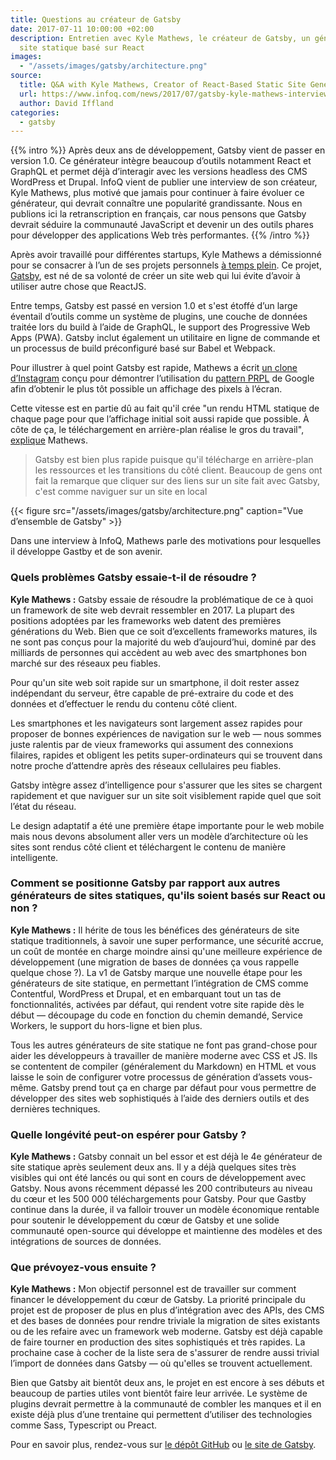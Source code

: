 ```yaml
---
title: Questions au créateur de Gatsby
date: 2017-07-11 10:00:00 +02:00
description: Entretien avec Kyle Mathews, le créateur de Gatsby, un générateur de
  site statique basé sur React
images:
  - "/assets/images/gatsby/architecture.png"
source:
  title: Q&A with Kyle Mathews, Creator of React-Based Static Site Generator Gatsby
  url: https://www.infoq.com/news/2017/07/gatsby-kyle-mathews-interview
  author: David Iffland
categories:
  - gatsby
---
```


{{% intro %}}
Après deux ans de développement, Gatsby vient de passer en version 1.0. Ce
générateur intègre beaucoup d’outils notamment React et GraphQL et permet déjà
d’interagir avec les versions headless des CMS WordPress et Drupal. InfoQ vient
de publier une interview de son créateur, Kyle Mathews, plus motivé que jamais
pour continuer à faire évoluer ce générateur, qui devrait connaître une
popularité grandissante. Nous en publions ici la retranscription en français,
car nous pensons que Gatsby devrait séduire la communauté JavaScript et devenir
un des outils phares pour développer des applications Web très performantes.
{{% /intro %}}

Après avoir travaillé pour différentes startups, Kyle Mathews a démissionné pour
se consacrer à l’un de ses projets personnels [à temps
plein](https://www.bricolage.io/gatsby-open-source-work/). Ce projet,
[Gatsby](https://www.gatsbyjs.org/), est né de sa volonté de créer un site web
qui lui évite d’avoir à utiliser autre chose que ReactJS.

Entre temps, Gatsby est passé en version 1.0 et s'est étoffé d’un large éventail
d’outils comme un système de plugins, une couche de données traitée lors du
build à l’aide de GraphQL, le support des Progressive Web Apps (PWA). Gatsby
inclut également un utilitaire en ligne de commande et un processus de build
préconfiguré basé sur Babel et Webpack.

Pour illustrer à quel point Gatsby est rapide, Mathews a écrit [un clone
d’Instagram](https://www.gatsbyjs.org/blog/gatsbygram-case-study/) conçu pour
démontrer l’utilisation du [pattern
PRPL](https://developers.google.com/web/fundamentals/performance/prpl-pattern/)
de Google afin d’obtenir le plus tôt possible un affichage des pixels à l’écran.

Cette vitesse est en partie dû au fait qu'il crée "un rendu HTML statique de
chaque page pour que l’affichage initial soit aussi rapide que possible. À côte
de ça, le téléchargement en arrière-plan réalise le gros du travail",
[explique](https://www.reddit.com/r/javascript/comments/6locuu/announcing_gatsby_100/djwxqyq/)
Mathews.

> Gatsby est bien plus rapide puisque qu'il télécharge en arrière-plan les
> ressources et les transitions du côté client. Beaucoup de gens ont fait la
> remarque que cliquer sur des liens sur un site fait avec Gatsby, c'est comme
> naviguer sur un site en local

{{< figure src="/assets/images/gatsby/architecture.png" caption="Vue d’ensemble de Gatsby" >}}

Dans une interview à InfoQ, Mathews parle des motivations pour lesquelles il
développe Gastby et de son avenir.

### Quels problèmes Gatsby essaie-t-il de résoudre ?

**Kyle Mathews :**
Gatsby essaie de résoudre la problématique de ce à quoi un framework de site web
devrait ressembler en 2017. La plupart des positions adoptées par les frameworks
web datent des premières générations du Web. Bien que ce soit d’excellents
frameworks matures, ils ne sont pas conçus pour la majorité du web d’aujourd’hui,
dominé par des milliards de personnes qui accèdent au web avec des smartphones
bon marché sur des réseaux peu fiables.

Pour qu'un site web soit rapide sur un smartphone, il doit rester assez
indépendant du serveur, être capable de pré-extraire du code et des données et
d’effectuer le rendu du contenu côté client.

Les smartphones et les navigateurs sont largement assez rapides pour proposer de
bonnes expériences de navigation sur le web — nous sommes juste ralentis par de
vieux frameworks qui assument des connexions filaires, rapides et obligent les
petits super-ordinateurs qui se trouvent dans notre proche d’attendre après des
réseaux cellulaires peu fiables.

Gatsby intègre assez d’intelligence pour s'assurer que les sites se chargent
rapidement et que naviguer sur un site soit visiblement rapide quel que soit
l’état du réseau.

Le design adaptatif a été une première étape importante pour le web mobile mais
nous devons absolument aller vers un modèle d’architecture où les sites sont
rendus côté client et téléchargent le contenu de manière intelligente.

### Comment se positionne Gatsby par rapport aux autres générateurs de sites statiques, qu'ils soient basés sur React ou non ?

**Kyle Mathews :**
Il hérite de tous les bénéfices des générateurs de site statique traditionnels,
à savoir une super performance, une sécurité accrue, un coût de montée en charge
moindre ainsi qu'une meilleure expérience de développement (une migration de
bases de données ça vous rappelle quelque chose ?). La v1 de Gatsby marque une
nouvelle étape pour les générateurs de site statique, en permettant
l’intégration de CMS comme Contentful, WordPress et Drupal, et en embarquant
tout un tas de fonctionnalités, activées par défaut, qui rendent votre site
rapide dès le début — découpage du code en fonction du chemin demandé, Service
Workers, le support du hors-ligne et bien plus.

Tous les autres générateurs de site statique ne font pas grand-chose pour aider
les développeurs à travailler de manière moderne avec CSS et JS. Ils se
contentent de compiler (généralement du Markdown) en HTML et vous laisse le soin
de configurer votre processus de génération d’assets vous-même. Gatsby prend
tout ça en charge par défaut pour vous permettre de développer des sites web
sophistiqués à l’aide des derniers outils et des dernières techniques.

### Quelle longévité peut-on espérer pour Gatsby ?

**Kyle Mathews :**
Gatsby connait un bel essor et est déjà le 4e générateur de site statique après
seulement deux ans. Il y a déjà quelques sites très visibles qui ont été lancés
ou qui sont en cours de développement avec Gatsby. Nous avons récemment dépassé
les 200 contributeurs au niveau du cœur et les 500&nbsp;000 téléchargements pour
Gatsby. Pour que Gastby continue dans la durée, il va falloir trouver un modèle
économique rentable pour soutenir le développement du cœur de Gatsby et une
solide communauté open-source qui développe et maintienne des modèles et des
intégrations de sources de données.

### Que prévoyez-vous ensuite ?

**Kyle Mathews :**
Mon objectif personnel est de travailler sur comment financer le développement
du cœur de Gatsby. La priorité principale du projet est de proposer de plus en
plus d’intégration avec des APIs, des CMS et des bases de données pour rendre
triviale la migration de sites existants ou de les refaire avec un framework web
moderne. Gatsby est déjà capable de faire tourner en production des sites
sophistiqués et très rapides. La prochaine case à cocher de la liste sera de
s'assurer de rendre aussi trivial l’import de données dans Gatsby — où qu'elles
se trouvent actuellement.

Bien que Gatsby ait bientôt deux ans, le projet en est encore à ses débuts et
beaucoup de parties utiles vont bientôt faire leur arrivée. Le système de
plugins devrait permettre à la communauté de combler les manques et il en existe
déjà plus d’une trentaine qui permettent d’utiliser des technologies comme Sass,
Typescript ou Preact.

Pour en savoir plus, rendez-vous sur [le dépôt GitHub](https://github.com/gatsbyjs/gatsby) ou [le site de Gatsby](https://www.gatsbyjs.org/).
